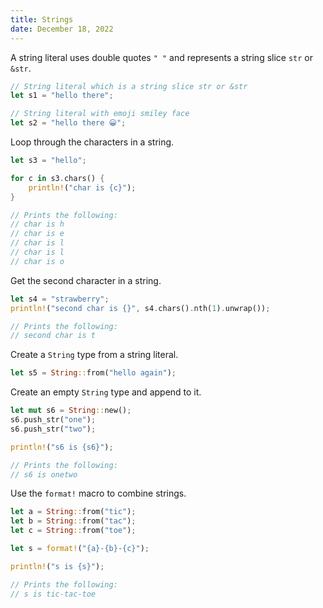 ```yaml
---
title: Strings
date: December 18, 2022
---
```


A string literal uses double quotes `" "` and represents a string slice `str` or `&str`.

```rust
// String literal which is a string slice str or &str
let s1 = "hello there";

// String literal with emoji smiley face
let s2 = "hello there 😀";
```

Loop through the characters in a string.

```rust
let s3 = "hello";

for c in s3.chars() {
    println!("char is {c}");
}

// Prints the following:
// char is h
// char is e
// char is l
// char is l
// char is o
```

Get the second character in a string.

```rust
let s4 = "strawberry";
println!("second char is {}", s4.chars().nth(1).unwrap());

// Prints the following:
// second char is t
```

Create a `String` type from a string literal.

```rust
let s5 = String::from("hello again");
```

Create an empty `String` type and append to it.

```rust
let mut s6 = String::new();
s6.push_str("one");
s6.push_str("two");

println!("s6 is {s6}");

// Prints the following:
// s6 is onetwo
```

Use the `format!` macro to combine strings.

```rust
let a = String::from("tic");
let b = String::from("tac");
let c = String::from("toe");

let s = format!("{a}-{b}-{c}");

println!("s is {s}");

// Prints the following:
// s is tic-tac-toe
```
